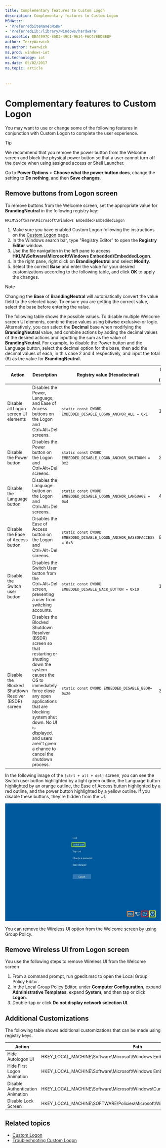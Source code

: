 ```yaml
---
title: Complementary features to Custom Logon
description: Complementary features to Custom Logon
MSHAttr:
- 'PreferredSiteName:MSDN'
- 'PreferredLib:/library/windows/hardware'
ms.assetid: 0BA4997C-86D3-49C1-9634-F6C47EBDBE8F
author: TerryWarwick
ms.author: twarwick
ms.prod: windows-iot
ms.technology: iot
ms.date: 05/02/2017
ms.topic: article


---
```

# Complementary features to Custom Logon

You may want to use or change some of the following features in conjunction with Custom Logon to complete the user experience.

> [!TIP]
> We recommend that you remove the power button from the Welcome screen and block the physical power button so that a user cannot turn off the device when using assigned access or Shell Launcher.
>
> Go to **Power Options** &gt; **Choose what the power button does**, change the setting to **Do nothing**, and then **Save changes**.

## Remove buttons from Logon screen

To remove buttons from the Welcome screen, set the appropriate value for **BrandingNeutral** in the following registry key:

```text
HKLM\Software\Microsoft\Windows Embedded\EmbeddedLogon
```

1. Make sure you have enabled Custom Logon following the instructions on the [Custom Logon](Custom-Logon.md) page.
1. In the Windows search bar, type "Registry Editor" to open the **Registry Editor** window.
1. Use the file navigation in the left pane to access **HKLM\Software\Microsoft\Windows Embedded\EmbeddedLogon**.
1. In the right pane, right click on **BrandingNeutral** and select **Modify**.
1. Select the correct **Base** and enter the value for your desired customizations according to the following table, and click **OK** to apply the changes.

> [!NOTE]
> Changing the **Base** of **BrandingNeutral** will automatically convert the value field to the selected base. To ensure you are getting the correct value, select the base before entering the value. 

The following table shows the possible values. To disable multiple Welcome screen UI elements, combine these values using bitwise exclusive-or logic. Alternatively, you can select the **Decimal** base when modifying the **BrandingNeutral** value, and combine actions by adding the decimal values of the desired actions and inputting the sum as the value of **BrandingNeutral**. For example, to disable the Power button and the Language button, select the decimal option for the base, then add the decimal values of each, in this case 2 and 4 respectively, and input the total (6) as the value for **BrandingNeutral**.

| Action |Description| Registry value (Hexadecimal) | Registry value (Decimal)|
|--------|------------|----|---|
| Disable all Logon screen UI elements |Disables the Power, Language, and Ease of Access buttons on the Logon and Ctrl+Alt+Del screens. |`static const DWORD EMBEDDED_DISABLE_LOGON_ANCHOR_ALL = 0x1` | 1|
| Disable the Power button |Disables the Power button on the Logon and Ctrl+Alt+Del screens.|`static const DWORD EMBEDDED_DISABLE_LOGON_ANCHOR_SHUTDOWN = 0x2` |2|
| Disable the Language button |Disables the Language button on the Logon and Ctrl+Alt+Del screens.|`static const DWORD EMBEDDED_DISABLE_LOGON_ANCHOR_LANGUAGE = 0x4` |4|
| Disable the Ease of Access button |Disables the Ease of Access button on the Logon and Ctrl+Alt+Del screens.|`static const DWORD EMBEDDED_DISABLE_LOGON_ANCHOR_EASEOFACCESS = 0x8` |8|
| Disable the Switch user button |Disables the Switch User button from the Ctrl+Alt+Del screen, preventing a user from switching accounts. | `static const DWORD EMBEDDED_DISABLE_BACK_BUTTON = 0x10` |16|
|Disable the Blocked Shutdown Resolver (BSDR) screen|Disables the Blocked Shutdown Resolver (BSDR) screen so that restarting or shutting down the system causes the OS to immediately force close any open applications that are blocking system shut down. No UI is displayed, and users aren't given a chance to cancel the shutdown process. | `static const DWORD EMBEDDED_DISABLE_BSDR= 0x20` |32|

In the following image of the `[ctrl + alt + del]` screen, you can see the Switch user button highlighted by a light green outline, the Language button highlighted by an orange outline, the Ease of Access button highlighted by a red outline, and the power button highlighted by a yellow outline. If you disable these buttons, they're hidden from the UI.

![custom logon screen](images/customlogoncad.jpg)

You can remove the Wireless UI option from the Welcome screen by using Group Policy.

## Remove Wireless UI from Logon screen

You use the following steps to remove Wireless UI from the Welcome screen

1. From a command prompt, run gpedit.msc to open the Local Group Policy Editor.
1. In the Local Group Policy Editor, under **Computer Configuration**, expand **Administrative Templates**, expand **System**, and then tap or click **Logon**.
1. Double-tap or click **Do not display network selection UI**.

## Additional Customizations

The following table shows additional customizations that can be made using registry keys. 

|Action  |Path  |Registry Key and Value |
|---------|---------|---------|
|Hide Autologon UI   |HKEY_LOCAL_MACHINE\Software\Microsoft\Windows Embedded\EmbeddedLogon  |`HideAutoLogonUI = 1`|
|Hide First Logon Animation    |HKEY_LOCAL_MACHINE\Software\Microsoft\Windows Embedded\EmbeddedLogon  |`HideFirstLogonAnimation = 1`   |
|Disable Authentication Animation  |HKEY_LOCAL_MACHINE\Software\Microsoft\Windows\CurrentVersion\Authentication\LogonUI   |`AnimationDisabled = 1`    |
|Disable Lock Screen   | HKEY_LOCAL_MACHINE\SOFTWARE\Policies\Microsoft\Windows\Personalization |`NoLockScreen = 1`   |


## Related topics

- [Custom Logon](custom-logon.md)
- [Troubleshooting Custom Logon](troubleshooting-custom-logon.md)
